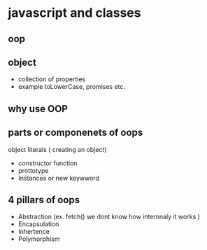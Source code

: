 # javascript and classes

## oop

## object

- collection of properties
- example toLowerCase, promises etc.

## why use OOP

## parts or componenets of oops

object literals ( creating an object)

- constructor function
- prottotype
- Instances or new keywword

## 4 pillars of oops

- Abstraction (ex. fetch() we dont know how internnaly it works )
- Encapsulation
- Inhertence
- Polymorphism
